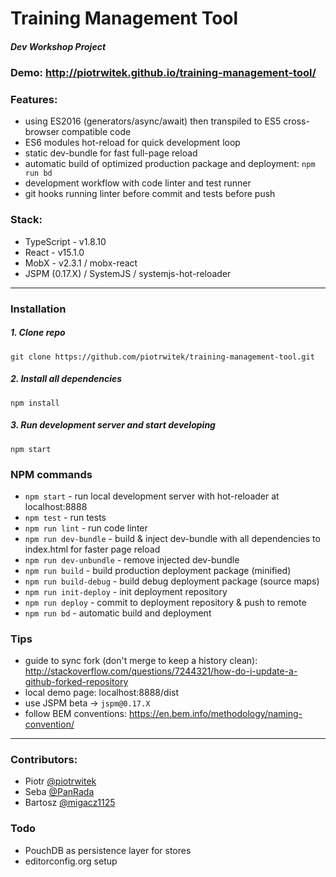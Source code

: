# Training Management Tool
##### Dev Workshop Project
### Demo: http://piotrwitek.github.io/training-management-tool/

### Features:
- using ES2016 (generators/async/await) then transpiled to ES5 cross-browser compatible code
- ES6 modules hot-reload for quick development loop
- static dev-bundle for fast full-page reload
- automatic build of optimized production package and deployment: `npm run bd`
- development workflow with code linter and test runner
- git hooks running linter before commit and tests before push

### Stack:
- TypeScript - v1.8.10
- React - v15.1.0
- MobX - v2.3.1 / mobx-react
- JSPM (0.17.X) / SystemJS / systemjs-hot-reloader

---

### Installation

##### 1. Clone repo
    git clone https://github.com/piotrwitek/training-management-tool.git

##### 2. Install all dependencies
    npm install

##### 3. Run development server and start developing
    npm start

### NPM commands
- `npm start` - run local development server with hot-reloader at localhost:8888
- `npm test` - run tests
- `npm run lint` - run code linter
- `npm run dev-bundle` - build & inject dev-bundle with all dependencies to index.html for faster page reload
- `npm run dev-unbundle` - remove injected dev-bundle
- `npm run build` - build production deployment package (minified)
- `npm run build-debug` - build debug deployment package (source maps)
- `npm run init-deploy` - init deployment repository
- `npm run deploy` - commit to deployment repository & push to remote
- `npm run bd` - automatic build and deployment

### Tips
- guide to sync fork (don't merge to keep a history clean): http://stackoverflow.com/questions/7244321/how-do-i-update-a-github-forked-repository
- local demo page: localhost:8888/dist
- use JSPM beta -> `jspm@0.17.X`
- follow BEM conventions: https://en.bem.info/methodology/naming-convention/

---

### Contributors:
- Piotr [@piotrwitek](https://github.com/piotrwitek)
- Seba [@PanRada](https://github.com/PanRada)
- Bartosz [@migacz1125](https://github.com/migacz1125)

### Todo
- PouchDB as persistence layer for stores
- editorconfig.org setup
